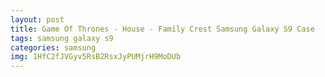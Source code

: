 ```yaml
---
layout: post
title: Game Of Thrones - House - Family Crest Samsung Galaxy S9 Case
tags: samsung galaxy s9
categories: samsung
img: 1HfC2fJVGyv5RsB2RsxJyPUMjrH9MoDUb
---
```

